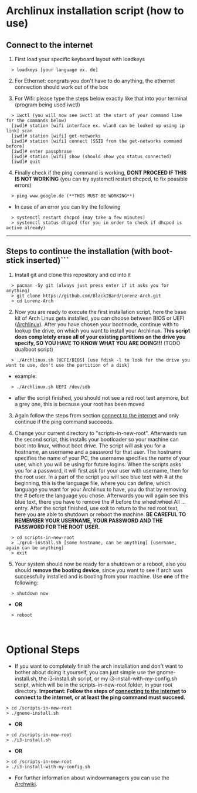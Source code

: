 # Archlinux installation script (how to use)

## Connect to the internet

1. First load your specific keyboard layout with loadkeys

```
  > loadkeys [your language ex. de]
```

2. For Ethernet: congrats you don't have to do anything, the ethernet connection should work out of the box

3. For Wifi: please type the steps below exactly like that into your terminal (program being used iwctl)

```
  > iwctl (you will now see iwctl at the start of your command line for the commands below)
  [iwd]# station [wifi interface ex. wlan0 can be looked up using ip link] scan 
  [iwd]# station [wifi] get-networks 
  [iwd]# station [wifi] connect [SSID from the get-networks command before] 
  [iwd]# enter passphrase
  [iwd]# station [wifi] show (should show you status connected)
  [iwd]# quit
```

4. Finally check if the ping command is working, **DONT PROCEED IF THIS IS NOT WORKING**
  (you can try systemctl restart dhcpcd, to fix possible errors)

```
  > ping www.google.de (**THIS MUST BE WORKING**)
```

- In case of an error you can try the following

```
  > systemctl restart dhcpcd (may take a few minutes)
  > systemctl status dhcpcd (for you in order to check if dhcpcd is active already)
```

---

## Steps to continue the installation (with boot-stick inserted)```

1. Install git and clone this repository and cd into it
```
  > pacman -Sy git (always just press enter if it asks you for anything)
  > git clone https://github.com/BlackIBard/Lorenz-Arch.git
  > cd Lorenz-Arch
```

2. Now you are ready to execute the first installation script, here the base kit of Arch Linux gets installed, you can choose between BIOS or UEFI ([Archlinux](https://wiki.archlinux.org/title/installation_guide)). After you have chosen your bootmode, continue with to lookup the drive, on which you want to install your Archlinux.
**This script does completely erase all of your existing partitions on the drive you specify, SO YOU HAVE TO KNOW WHAT YOU ARE DOING!!!** (TODO dualboot script)

```
  > ./Archlinux.sh [UEFI/BIOS] [use fdisk -l to look for the drive you want to use, don't use the partition of a disk]
```

- example: 

```
  > ./Archlinux.sh UEFI /dev/sdb
```

- after the script finished, you should not see a red root text anymore, but a grey one, this is because your root has been moved


3. Again follow the steps from section [connect to the internet](#connect-to-the-internet) and only continue if the ping command succeeds.

4. Change your current directory to "scripts-in-new-root". 
Afterwards run the second script, this installs your bootloader so your machine can boot into linux, without boot drive. The script will ask you for a hostname, an username and a password for that user. The hostname specifies the name of your PC, the username specifies the name of your user, which you will be using for future logins. When the scripts asks you for a password, it will first ask for your user with username, then for the root user. In a part of the script you will see blue text with # at the beginning, this is the language file, where you can define, which language you want for your Archlinux to have, you do that by removing the # before the language you chose. Afterwards you will again see this blue text, there you have to remove the # before the wheel:wheel All ... entry. After the script finished, use exit to return to the red root text, here you are able to shutdown or reboot the machine.
**BE CAREFUL TO REMEMBER YOUR USERNAME, YOUR PASSWORD AND THE PASSWORD FOR THE ROOT USER.**

```
  > cd scripts-in-new-root
  > ./grub-install.sh [some hostname, can be anything] [username, again can be anything]
  > exit
```

5. Your system should now be ready for a shutdown or a reboot, also you should **remove the booting device**, since you want to see if arch was successfully installed and is booting from your machine. Use **one** of the following:
```
  > shutdown now
```

  - **OR**

```
  > reboot
```

<br>

# Optional Steps

- If you want to completely finish the arch installation and don't want to bother about doing it yourself, you can just simple use the gnome-install.sh, the i3-install.sh script, or my i3-install-with-my-config.sh script, which will be in the scripts-in-new-root folder, in your root directory. 
**Important: Follow the steps of [connecting to the internet](#connect-to-the-internet) to connect to the internet, or at least the ping command must succeed.**

```
> cd /scripts-in-new-root
> ./gnome-install.sh
```

- **OR**

```
> cd /scripts-in-new-root
> ./i3-install.sh
```

- **OR**

```
> cd /scripts-in-new-root
> ./i3-install-with-my-config.sh
```


- For further information about windowmanagers you can use the [Archwiki](https://wiki.archlinux.org/title/window_manager).
